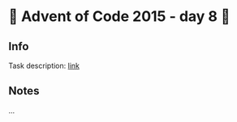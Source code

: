 # 🎄 Advent of Code 2015 - day 8 🎄

## Info

Task description: [link](https://adventofcode.com/2015/day/8)

## Notes

...